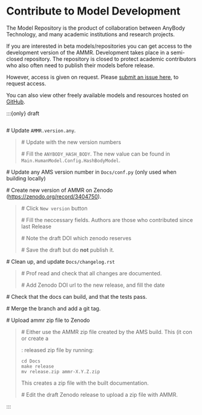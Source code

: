 # Contribute to Model Development

The Model Repository is the product of collaboration between AnyBody Technology,
and many academic institutions and research projects.

If you are interested in beta models/repositories you can get access to the
development version of the AMMR. Development takes place in a semi-closed
repository. The repository is closed to protect academic contributors who also
often need to publish their models before release.

However, access is given on request. Please [submit an issue here](https://github.com/AnyBody/ammr-doc/issues), to request access.

You can also view other freely available models and resources hosted on [GitHub](https://github.com/anybody).

:::{only} draft
```{rubric} Release checklist
```

\# Update `AMMR.version.any`.

> \# Update with the new version numbers
>
> \# Fill the `ANYBODY_HASH_BODY`. The new value can be found in `Main.HumanModel.Config.HashBodyModel`.

\# Update any  AMS version number in `Docs/conf.py` (only used when building locally)

\# Create new version of AMMR on Zenodo (<https://zenodo.org/record/3404750>).

> \# Click `New version` button
>
> \# Fill the neccessary fields. Authors are those who contributed since last Release
>
> \# Note the draft DOI which zenodo reserves
>
> \# Save the draft but do **not** publish it.

\# Clean up, and update `Docs/changelog.rst`

> \# Prof read and check that all changes are documented.
>
> \# Add Zenodo DOI url to the new release, and fill the date

\# Check that the docs can build, and that the tests pass.

\# Merge the branch and add a git tag.

\# Upload ammr zip file to Zenodo

> \# Either use the AMMR zip file created by the AMS build. This  (it con or create a
>
> : released zip file by running:
>
>   ```
>   cd Docs
>   make release
>   mv release.zip ammr-X.Y.Z.zip
>   ```
>
>   This creates a zip file with the built documentation.
>
> \# Edit the draft Zenodo release to upload a zip file with AMMR.



:::

